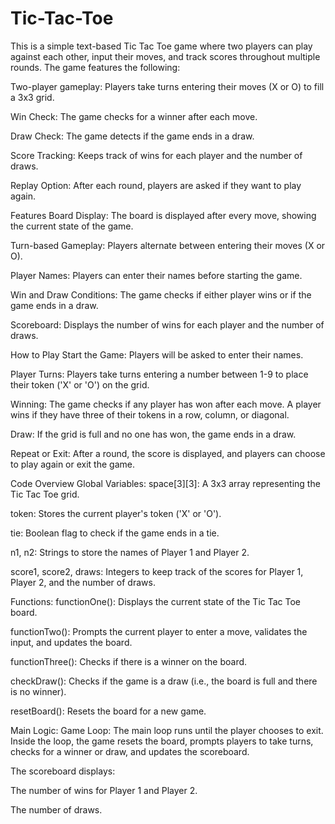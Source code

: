 # Tic-Tac-Toe

This is a simple text-based Tic Tac Toe game where two players can play against each other, input their moves, and track scores throughout multiple rounds. The game features the following:

Two-player gameplay: Players take turns entering their moves (X or O) to fill a 3x3 grid.

Win Check: The game checks for a winner after each move.

Draw Check: The game detects if the game ends in a draw.

Score Tracking: Keeps track of wins for each player and the number of draws.

Replay Option: After each round, players are asked if they want to play again.

Features
Board Display: The board is displayed after every move, showing the current state of the game.

Turn-based Gameplay: Players alternate between entering their moves (X or O).

Player Names: Players can enter their names before starting the game.

Win and Draw Conditions: The game checks if either player wins or if the game ends in a draw.

Scoreboard: Displays the number of wins for each player and the number of draws.

How to Play
Start the Game: Players will be asked to enter their names.

Player Turns: Players take turns entering a number between 1-9 to place their token ('X' or 'O') on the grid.

Winning: The game checks if any player has won after each move. A player wins if they have three of their tokens in a row, column, or diagonal.

Draw: If the grid is full and no one has won, the game ends in a draw.

Repeat or Exit: After a round, the score is displayed, and players can choose to play again or exit the game.

Code Overview
Global Variables:
space[3][3]: A 3x3 array representing the Tic Tac Toe grid.

token: Stores the current player's token ('X' or 'O').

tie: Boolean flag to check if the game ends in a tie.

n1, n2: Strings to store the names of Player 1 and Player 2.

score1, score2, draws: Integers to keep track of the scores for Player 1, Player 2, and the number of draws.

Functions:
functionOne(): Displays the current state of the Tic Tac Toe board.

functionTwo(): Prompts the current player to enter a move, validates the input, and updates the board.

functionThree(): Checks if there is a winner on the board.

checkDraw(): Checks if the game is a draw (i.e., the board is full and there is no winner).

resetBoard(): Resets the board for a new game.

Main Logic:
Game Loop: The main loop runs until the player chooses to exit. Inside the loop, the game resets the board, prompts players to take turns, checks for a winner or draw, and updates the scoreboard.

The scoreboard displays:

The number of wins for Player 1 and Player 2.

The number of draws.

